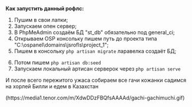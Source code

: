 **Как запустить данный рофлс:**
1. Пушим в свои лапки;
2. Запускаем опен сервер;
3. В PhpMeAdmin создаём БД "st_db" обязательно под general_ci;
4. Открываем OSP консольку пишем путь до проекта типа "C:\ospanel\domains\jsrofls\project_1";
5. Пишем в консольку `php artisan migrate` ларавелка создаёт БД;</p>
6. Потом пишем `php artisan db:seed`
7. Запускаем локальный артисан серверок через `php artisan serve`
<p>И после всего пережитого ужаса собираем все гачи кожанки садимся на хорлей Билли и едем в Казахстан</p> 
(https://media1.tenor.com/m/XdwDDzFBQfsAAAAd/gachi-gachimuchi.gif)
